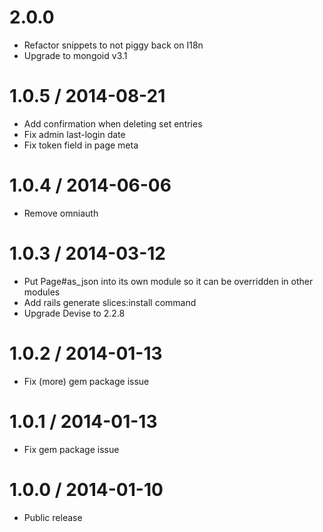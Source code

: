 # 2.0.0

* Refactor snippets to not piggy back on I18n
* Upgrade to mongoid v3.1

# 1.0.5 / 2014-08-21

* Add confirmation when deleting set entries
* Fix admin last-login date
* Fix token field in page meta

# 1.0.4 / 2014-06-06

* Remove omniauth

# 1.0.3 / 2014-03-12

* Put Page#as_json into its own module so it can be overridden in other modules
* Add rails generate slices:install command
* Upgrade Devise to 2.2.8

# 1.0.2 / 2014-01-13

* Fix (more) gem package issue

# 1.0.1 / 2014-01-13

* Fix gem package issue

# 1.0.0 / 2014-01-10

* Public release

